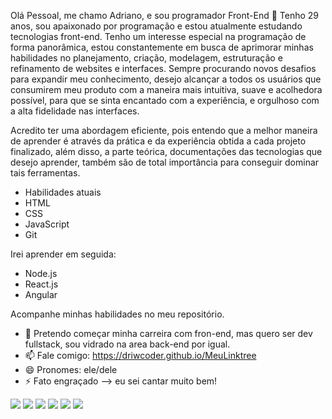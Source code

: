 Olá Pessoal, me chamo Adriano, e sou programador Front-End 👋
Tenho 29 anos, sou apaixonado por programação e estou atualmente estudando tecnologias front-end. Tenho um interesse especial na programação de forma panorâmica, estou constantemente em busca de aprimorar minhas habilidades no planejamento, criação, modelagem, estruturação e refinamento de websites e interfaces. Sempre procurando novos desafios para expandir meu conhecimento, desejo alcançar a todos os usuários que consumirem meu produto com a maneira mais intuitiva, suave e acolhedora possível, para que se sinta encantado com a experiência, e orgulhoso com a alta fidelidade nas interfaces.

Acredito ter uma abordagem eficiente, pois entendo que a melhor maneira de aprender é através da prática e da experiência obtida a cada projeto finalizado, além disso, a parte teórica, documentações das tecnologias que desejo aprender, também são de total importância para conseguir dominar tais ferramentas. 

- Habilidades atuais
- HTML
- CSS
- JavaScript
- Git

Irei aprender em seguida:

- Node.js
- React.js
- Angular

Acompanhe minhas habilidades no meu repositório.

- 🔭 Pretendo começar minha carreira com fron-end, mas quero ser dev fullstack, sou vidrado na area back-end por igual.
- 📫 Fale comigo: https://driwcoder.github.io/MeuLinktree
- 😄 Pronomes: ele/dele
- ⚡ Fato engraçado --> eu sei cantar muito bem!

<div> 
  <a href="https://www.youtube.com/channel/UCJKlENIfqPVOmuiavkP4Tyg" target="_blank"><img src="https://img.shields.io/badge/YouTube-FF0000?style=for-the-badge&logo=youtube&logoColor=white" target="_blank"></a>
  <a href="https://www.instagram.com/driwcoder/" target="_blank"><img src="https://img.shields.io/badge/-Instagram-%23E4405F?style=for-the-badge&logo=instagram&logoColor=white" target="_blank"></a>
 	<a href="https://www.twitch.tv/sonecalandiatv" target="_blank"><img src="https://img.shields.io/badge/Twitch-9146FF?style=for-the-badge&logo=twitch&logoColor=white" target="_blank"></a>
 <a href="https://discord.gg/YX3vs5AGq9" target="_blank"><img src="https://img.shields.io/badge/Discord-7289DA?style=for-the-badge&logo=discord&logoColor=white" target="_blank"></a> 
  <a href="www.linkedin.com/in/driwcoder" target="_blank"><img src="https://img.shields.io/badge/-LinkedIn-%230077B5?style=for-the-badge&logo=linkedin&logoColor=white" target="_blank"></a> 
  <a href = "mailto:driwcoder@gmail.com"><img src="https://img.shields.io/badge/-Gmail-%23333?style=for-the-badge&logo=gmail&logoColor=white" target="_blank"></a>
</div>

